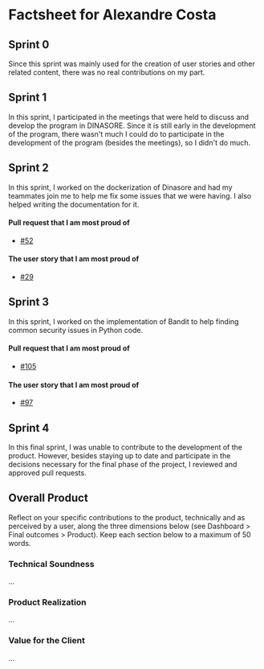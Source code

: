# Factsheet for Alexandre Costa

## Sprint 0

Since this sprint was mainly used for the creation of user stories and other related content, there was no real contributions on my part.

## Sprint 1

In this sprint, I participated in the meetings that were held to discuss and develop the program in DINASORE. Since it is still early in the development of the program, there wasn't much I could do to participate in the development of the program (besides the meetings), so I didn't do much.

## Sprint 2

In this sprint, I worked on the dockerization of Dinasore and had my teammates join me to help me fix some issues that we were having. I also helped writing the documentation for it.

#### Pull request that I am most proud of
- [#52](https://github.com/FEUP-MEIC-DS-2023-1MEIC06/DS-Project/pull/52)

#### The user story that I am most proud of
- [#29](https://github.com/FEUP-MEIC-DS-2023-1MEIC06/DS-Project/issues/29)

## Sprint 3

In this sprint, I worked on the implementation of Bandit to help finding common security issues in Python code.

#### Pull request that I am most proud of
- [#105](https://github.com/FEUP-MEIC-DS-2023-1MEIC06/DS-Project/pull/105)

#### The user story that I am most proud of
- [#97](https://github.com/FEUP-MEIC-DS-2023-1MEIC06/DS-Project/issues/97)

## Sprint 4

In this final sprint, I was unable to contribute to the development of the product. However, besides staying up to date and participate in the decisions necessary for the final phase of the project, I reviewed and approved pull requests.

## Overall Product

Reflect on your specific contributions to the product, technically and as perceived by a user, along the three dimensions below (see Dashboard > Final outcomes > Product). Keep each section below to a maximum of 50 words.

### Technical Soundness

...

### Product Realization

...

### Value for the Client

...
